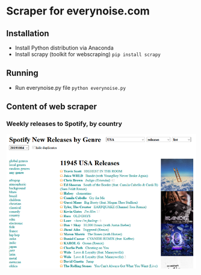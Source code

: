 # Scraper for everynoise.com

## Installation
- Install Python distribution via Anaconda
- Install scrapy (toolkit for webscraping)
`pip install scrapy` 

## Running
- Run everynoise.py file
`python everynoise.py`

## Content of web scraper

### Weekly releases to Spotify, by country
![Screenshot](/doc/everynoise_newrelease_by_genre.png)
